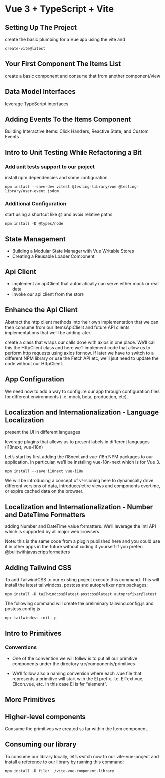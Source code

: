 # Vue 3 + TypeScript + Vite

## Setting Up The Project

create the basic plumbing for a Vue app using the vite and

```shell
create-vite@latest
```

## Your First Component The Items List

create a basic component and consume that from another component/view

## Data Model Interfaces

leverage TypeScript interfaces

## Adding Events To the Items Component

Building Interactive Items: Click Handlers, Reactive State, and Custom Events

## Intro to Unit Testing While Refactoring a Bit

### Add unit tests support to our project

install npm dependencies and some configuration

```shell
npm install --save-dev vitest @testing-library/vue @testing-library/user-event jsdom
```

### Additional Configuration

start using a shortcut like @ and avoid relative paths

```shell
npm install -D @types/node
```

## State Management
* Building a Modular State Manager with Vue Writable Stores
* Creating a Reusable Loader Component

## Api Client
* implement an apiClient that automatically can serve either mock or real data
* invoke our api client from the store

## Enhance the Api Client

Abstract the http client methods into their own implementation that we can then consume from our ItemsApiClient and future API clients implementations that we’ll be adding later.

create a class that wraps our calls done with axios in one place. We’ll call this the HttpClient class and here we’ll implement code that allow us to perform http requests using axios for now. 
If later we have to switch to a different NPM library or use the Fetch API etc, we’ll jsut need to update the code without our HttpClient.

## App Configuration

We need now to add a way to configure our app through configuration files for different environments (i.e. mock, beta, production, etc).

## Localization and Internationalization - Language Localization

present the UI in different languages

leverage plugins that allows us to present labels in different languages (i18next, vue-i18n)

Let’s start by first adding the i18next and vue-i18n NPM packages to our application. In particular, we’ll be installing vue-18n-next which is for Vue 3.

```shell
npm install --save i18next vue-i18n
```
We will be introducing a concept of versioning here to dynamically drive different versions of data, introduce/retire views and components overtime, or expire cached data on the browser.

## Localization and Internationalization - Number and DateTime Formatters

adding Number and DateTime value formatters. 
We’ll leverage the Intl API which is supported by all major web browsers.

Note: this is the same code from a plugin published here and you could use it in other apps in the future without coding it yourself if you prefer: @builtwithjavascript/formatters

## Adding Tailwind CSS

To add TailwindCSS to our existing project execute this command. 
This will install the latest tailwindcss, postcss and autoprefixer npm packages:
```shell
npm install -D tailwindcss@latest postcss@latest autoprefixer@latest
```

The following command will create the preliminary tailwind.config.js and postcss.config.js
```shell
npx tailwindcss init -p
```

## Intro to Primitives

### Conventions

* One of the convention we will follow is to put all our primitive components under the directory src/components/primitives

* We’ll follow also a naming convention where each .vue file that represents a primitive will start with the El prefix. I.e. ElText.vue, ElIcon.vue, etc. In this case El is for “element”.

## More Primitives

## Higher-level components

Consume the primitives we created so far within the Item component.

## Consuming our library
To consume our library locally, let’s switch now to our vite-vue-project and install a reference to our library by running this command:

```shell
npm install -D file:../vite-vue-component-library
```